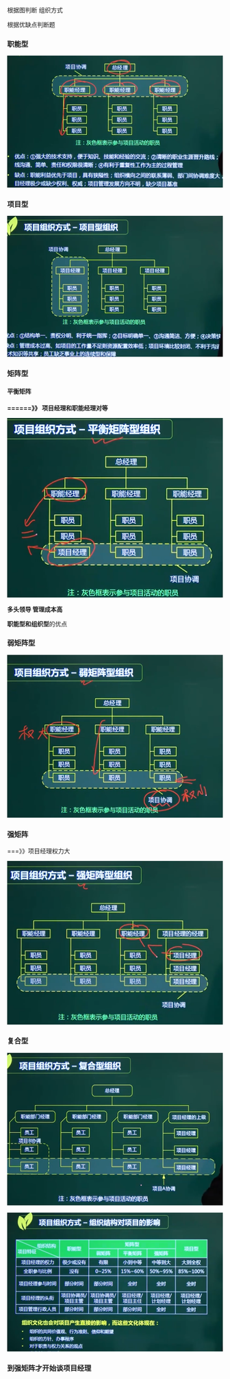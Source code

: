 根据图判断 组织方式

根据优缺点判断题

### 职能型

![image-20210319152922034](../picture/image-20210319152922034.png)







### 项目型

![image-20210319153709137](../picture/image-20210319153709137.png)



### 矩阵型

#### 平衡矩阵

**======》》 项目经理和职能经理对等**

![image-20210319154348162](../picture/image-20210319154348162.png)

**多头领导 管理成本高**



**职能型和组织型**的优点



### 弱矩阵型

![image-20210319154433717](../picture/image-20210319154433717.png)





###  强矩阵

===》》项目经理权力大



![image-20210319154605394](../picture/image-20210319154605394.png)









### 复合型

![image-20210319155028444](../picture/image-20210319155028444.png)









![image-20210319155146182](../picture/image-20210319155146182.png)







### 到强矩阵才开始谈项目经理































































